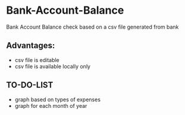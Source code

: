 # Bank-Account-Balance
Bank Account Balance check based on a csv file generated from bank
## Advantages:
- csv file is editable
- csv file is available locally only
## TO-DO-LIST
- graph based on types of expenses
- graph for each month of year
